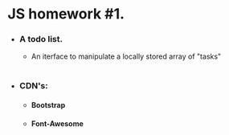 # **JS homework #1.**

- ### A todo list.
  - An iterface to manipulate a locally stored array of "tasks" <br> <br>

- ### **CDN's:**
  - #### Bootstrap
  - #### Font-Awesome
